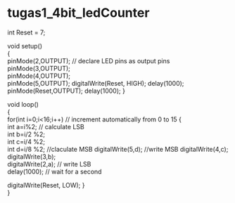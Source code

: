 # tugas1_4bit_ledCounter
int Reset = 7;

void setup()  
 {  
  pinMode(2,OUTPUT);   // declare LED pins as output pins  
  pinMode(3,OUTPUT);  
  pinMode(4,OUTPUT);  
  pinMode(5,OUTPUT);
  digitalWrite(Reset, HIGH);
  delay(1000);
  pinMode(Reset,OUTPUT);
  delay(1000);
 }  
 
 void loop()  
 {  
  for(int i=0;i<16;i++)  // increment automatically from 0 to 15 
  {  
   int a=i%2;      // calculate LSB   
   int b=i/2 %2;     
   int c=i/4 %2;        
   int d=i/8 %2;  //claculate MSB
   digitalWrite(5,d);   //write MSB
   digitalWrite(4,c);   
   digitalWrite(3,b);    
   digitalWrite(2,a);  // write LSB  
   delay(1000);     // wait for a second 

   digitalWrite(Reset, LOW);
  }  
 }  
